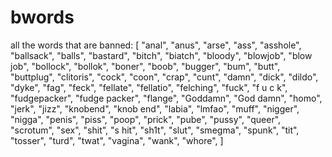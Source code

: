 # bwords

all the words that are banned:
[
"anal",
"anus",
"arse",
"ass",
"asshole",
"ballsack",
"balls",
"bastard",
"bitch",
"biatch",
"bloody",
"blowjob",
"blow job",
"bollock",
"bollok",
"boner",
"boob",
"bugger",
"bum",
"butt",
"buttplug",
"clitoris",
"cock",
"coon",
"crap",
"cunt",
"damn",
"dick",
"dildo",
"dyke",
"fag",
"feck",
"fellate",
"fellatio",
"felching",
"fuck",
"f u c k",
"fudgepacker",
"fudge packer",
"flange",
"Goddamn",
"God damn",
"homo",
"jerk",
"jizz",
"knobend",
"knob end",
"labia",
"lmfao",
"muff",
"nigger",
"nigga",
"penis",
"piss",
"poop",
"prick",
"pube",
"pussy",
"queer",
"scrotum",
"sex",
"shit",
"s hit",
"sh1t",
"slut",
"smegma",
"spunk",
"tit",
"tosser",
"turd",
"twat",
"vagina",
"wank",
"whore",
]
